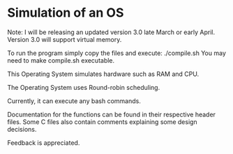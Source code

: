 # Simulation of an OS

Note: I will be releasing an updated version 3.0 late March or early April.
       Version 3.0 will support virtual memory.

To run the program simply copy the files and execute: ./compile.sh
You may need to make compile.sh executable.

This Operating System simulates hardware such as RAM and CPU.

The Operating System uses Round-robin scheduling. 

Currently, it can execute any bash commands.

Documentation for the functions can be found in their respective header files. 
Some C files also contain comments explaining some design decisions. 

Feedback is appreciated.
